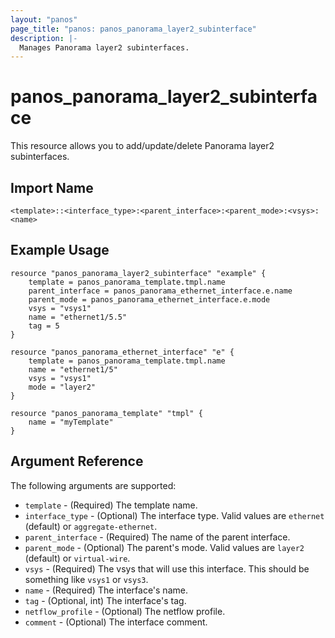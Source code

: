 ```yaml
---
layout: "panos"
page_title: "panos: panos_panorama_layer2_subinterface"
description: |-
  Manages Panorama layer2 subinterfaces.
---
```


# panos_panorama_layer2_subinterface

This resource allows you to add/update/delete Panorama layer2 subinterfaces.


## Import Name

```
<template>::<interface_type>:<parent_interface>:<parent_mode>:<vsys>:<name>
```


## Example Usage

```hcl
resource "panos_panorama_layer2_subinterface" "example" {
    template = panos_panorama_template.tmpl.name
    parent_interface = panos_panorama_ethernet_interface.e.name
    parent_mode = panos_panorama_ethernet_interface.e.mode
    vsys = "vsys1"
    name = "ethernet1/5.5"
    tag = 5
}

resource "panos_panorama_ethernet_interface" "e" {
    template = panos_panorama_template.tmpl.name
    name = "ethernet1/5"
    vsys = "vsys1"
    mode = "layer2"
}

resource "panos_panorama_template" "tmpl" {
    name = "myTemplate"
}
```

## Argument Reference

The following arguments are supported:

* `template` - (Required) The template name.
* `interface_type` - (Optional) The interface type.  Valid values are `ethernet` (default)
  or `aggregate-ethernet`.
* `parent_interface` - (Required) The name of the parent interface.
* `parent_mode` - (Optional) The parent's mode.  Valid values are `layer2` (default)
  or `virtual-wire`.
* `vsys` - (Required) The vsys that will use this interface.  This should be
  something like `vsys1` or `vsys3`.
* `name` - (Required) The interface's name.
* `tag` - (Optional, int) The interface's tag.
* `netflow_profile` - (Optional) The netflow profile.
* `comment` - (Optional) The interface comment.
